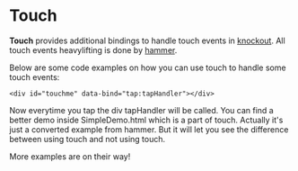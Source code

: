 **Touch**
=====

**Touch** provides additional bindings to handle touch events in [knockout](http://knockoutjs.com). 
All touch events heavylifting is done by [hammer](http://eightmedia.github.com/hammer.js/).

Below are some code examples on how you can use touch to handle some touch events:

```<div id="touchme" data-bind="tap:tapHandler"></div>```

Now everytime you tap the div tapHandler will be called. You can find a better demo inside SimpleDemo.html
which is a part of touch. Actually it's just a converted example from hammer. But it will let you see
the difference between using touch and not using touch.

More examples are on their way!
